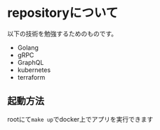 # repositoryについて

以下の技術を勉強するためのものです。

- Golang
- gRPC
- GraphQL
- kubernetes
- terraform

## 起動方法
rootにて`make up`でdocker上でアプリを実行できます
